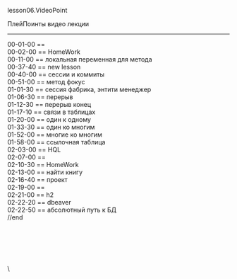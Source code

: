 ﻿
lesson06.VideoPoint  

ПлейПоинты видео лекции  

---
00-01-00 ==   
00-02-00 == HomeWork  
00-11-00 == локальная переменная для метода  
00-37-40 == new lesson  
00-40-00 == сессии и коммиты  
00-51-00 == метод фокус   
01-01-30 == сессия фабрика, энтити менеджер   
01-06-30 == перерыв   
01-12-30 == перерыв конец  
01-17-10 == связи в таблицах   
01-20-00 == один к одному   
01-33-30 == один ко многим   
01-52-00 == многие ко многим   
01-58-00 == ссылочная таблица   
02-03-00 == HQL   
02-07-00 ==    
02-10-30 == HomeWork   
02-13-00 == найти книгу   
02-16-40 == проект   
02-19-00 ==    
02-21-00 == h2   
02-22-20 == dbeaver   
02-22-50 == абсолютный путь к БД   
//end  












\
\
\
\
\
\
